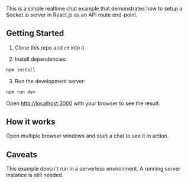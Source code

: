 This is a simple realtime chat example that demonstrates how to setup a Socket.io server in React.js as an API route end-point.

## Getting Started

1. Clone this repo and `cd` into it

2. Install dependencies:

```bash
npm install
```

3. Run the development server:

```bash
npm run dev
```

Open [http://localhost:3000](http://localhost:3000) with your browser to see the result.

## How it works

Open multiple browser windows and start a chat to see it in action.

## Caveats

This example doesn't run in a serverless environment.
A running server instance is still needed.
